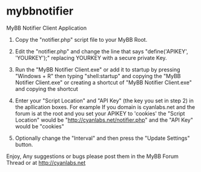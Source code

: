 mybbnotifier
============

MyBB Notifier Client Application

1. Copy the "notifier.php" script file to your MyBB Root.

2. Edit the "notifier.php" and change the line that says "define('APIKEY', 'YOURKEY');" replacing YOURKEY with a secure private Key.

3. Run the "MyBB Notifier Client.exe" or add it to startup by pressing "Windows + R" then typing "shell:startup" and copying the "MyBB Notifier Client.exe" or creating a shortcut of "MyBB Notifier Client.exe" and copying the shortcut

4. Enter your "Script Location" and "API Key" (the key you set in step 2) in the apllication boxes. For example If you domain is cyanlabs.net and the forum is at the root and you set your APIKEY to 'cookies' the "Script Location" would be "http://cyanlabs.net/notifier.php" and the "API Key" would be "cookies"

5. Optionally change the "Interval" and then press the "Update Settings" button.

Enjoy, Any suggestions or bugs please post them in the MyBB Forum Thread or at http://cyanlabs.net
